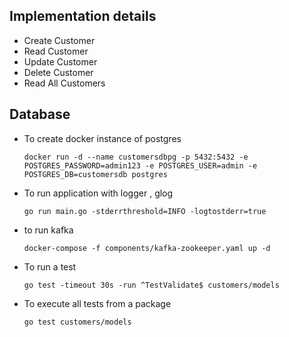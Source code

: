 ## Implementation details
- Create Customer
- Read Customer
- Update Customer
- Delete Customer
- Read All Customers

## Database

- To create docker instance of postgres

    ```docker run -d --name customersdbpg -p 5432:5432 -e POSTGRES_PASSWORD=admin123 -e POSTGRES_USER=admin -e POSTGRES_DB=customersdb postgres```

- To run application with logger , glog

    ```go run main.go -stderrthreshold=INFO -logtostderr=true```

- to run kafka

    ```docker-compose -f components/kafka-zookeeper.yaml up -d```

- To run a test

    ```go test -timeout 30s -run ^TestValidate$ customers/models```

- To execute all tests from a package 

    ```go test customers/models```